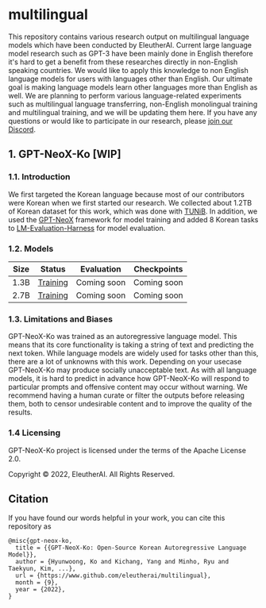 # multilingual
This repository contains various research output on multilingual language models which have been conducted by EleutherAI. Current large language model research such as GPT-3 have been mainly done in English therefore it's hard to get a benefit from these researches directly in non-English speaking countries. We would like to apply this knowledge to non English language models for users with languages other than English. Our ultimate goal is making language models learn other languages more than English as well. We are planning to perform various language-related experiments such as multilingual language transferring, non-English monolingual training and multilingual training, and we will be updating them here. If you have any questions or would like to participate in our research, please [join our Discord](https://discord.com/invite/zBGx3azzUn).

## 1. GPT-NeoX-Ko [WIP]
### 1.1. Introduction
We first targeted the Korean language because most of our contributors were Korean when we first started our research. We collected about 1.2TB of Korean dataset for this work, which was done with [TUNiB](https://tunib.ai/). In addition, we used the [GPT-NeoX](https://github.com/EleutherAI/gpt-neox) framework for model training and added 8 Korean tasks to [LM-Evaluation-Harness](https://github.com/EleutherAI/lm-evaluation-harness/tree/multilingual-ko) for model evaluation.

### 1.2. Models
| Size |                                           Status                                           | Evaluation  | Checkpoints |
|:----:|:------------------------------------------------------------------------------------------:|:-----------:|:-----------:|
| 1.3B | [Training](https://wandb.ai/eleutherai-oslo/gpt-neox-ko-1b?workspace=user-eleutherai-oslo) | Coming soon | Coming soon |
| 2.7B | [Training](https://wandb.ai/eleutherai-oslo/gpt-neox-ko-3b?workspace=user-eleutherai-oslo) | Coming soon | Coming soon |

### 1.3. Limitations and Biases
GPT-NeoX-Ko was trained as an autoregressive language model. This means that its core functionality is taking a string of text and predicting the next token. While language models are widely used for tasks other than this, there are a lot of unknowns with this work. Depending on your usecase GPT-NeoX-Ko may produce socially unacceptable text. As with all language models, it is hard to predict in advance how GPT-NeoX-Ko will respond to particular prompts and offensive content may occur without warning. We recommend having a human curate or filter the outputs before releasing them, both to censor undesirable content and to improve the quality of the results.

### 1.4 Licensing
GPT-NeoX-Ko project is licensed under the terms of the Apache License 2.0.

Copyright © 2022, EleutherAI. All Rights Reserved.

## Citation
If you have found our words helpful in your work, you can cite this repository as
```
@misc{gpt-neox-ko,
  title = {{GPT-NeoX-Ko: Open-Source Korean Autoregressive Language Model}},
  author = {Hyunwoong, Ko and Kichang, Yang and Minho, Ryu and Taekyun, Kim, ...},
  url = {https://www.github.com/eleutherai/multilingual},
  month = {9},
  year = {2022},
}
```
